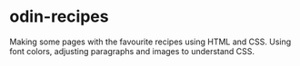 # odin-recipes
Making some pages with the favourite recipes using HTML and CSS.
Using font colors, adjusting paragraphs and images to understand CSS.
